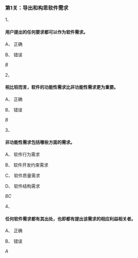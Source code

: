 ### 第1关：导出和构思软件需求

1、

#### 用户提出的任何要求都可以作为软件需求。


A、
正确

B、
错误

*B*

2、

#### 相比较而言，软件的功能性需求比非功能性需求更为重要。


A、
正确

B、
错误

*B*

3、

#### 非功能性需求包括哪些方面的需求。


A、
软件行为需求


B、
软件开发约束需求


C、
软件质量需求

D、
软件结构需求

*BC*

4、

#### 任何软件需求都有其出处，也即都有提出该需求的相应利益相关者。


A、
正确

B、
错误

*A*